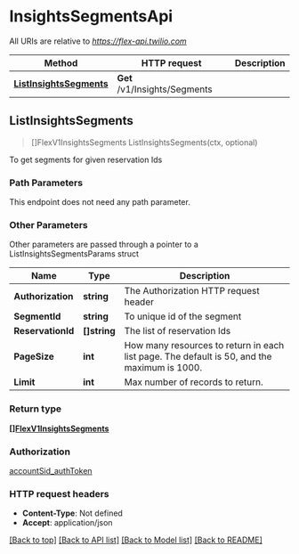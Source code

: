 # InsightsSegmentsApi

All URIs are relative to *https://flex-api.twilio.com*

Method | HTTP request | Description
------------- | ------------- | -------------
[**ListInsightsSegments**](InsightsSegmentsApi.md#ListInsightsSegments) | **Get** /v1/Insights/Segments | 



## ListInsightsSegments

> []FlexV1InsightsSegments ListInsightsSegments(ctx, optional)



To get segments for given reservation Ids

### Path Parameters

This endpoint does not need any path parameter.

### Other Parameters

Other parameters are passed through a pointer to a ListInsightsSegmentsParams struct


Name | Type | Description
------------- | ------------- | -------------
**Authorization** | **string** | The Authorization HTTP request header
**SegmentId** | **string** | To unique id of the segment
**ReservationId** | **[]string** | The list of reservation Ids
**PageSize** | **int** | How many resources to return in each list page. The default is 50, and the maximum is 1000.
**Limit** | **int** | Max number of records to return.

### Return type

[**[]FlexV1InsightsSegments**](FlexV1InsightsSegments.md)

### Authorization

[accountSid_authToken](../README.md#accountSid_authToken)

### HTTP request headers

- **Content-Type**: Not defined
- **Accept**: application/json

[[Back to top]](#) [[Back to API list]](../README.md#documentation-for-api-endpoints)
[[Back to Model list]](../README.md#documentation-for-models)
[[Back to README]](../README.md)

